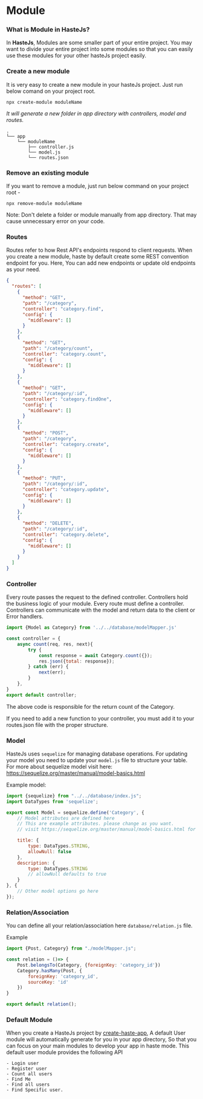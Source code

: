 # Module

### What is Module in HasteJs?
In **HasteJs**, Modules are some smaller part of your entire project. 
You may want to divide your entire project into some modules so that
you can easily use these modules for your other hasteJs project easily.


### Create a new module
It is very easy to create a new module in your hasteJs project.
Just run below comand on your project root.

`npx create-module moduleName`

_It will generate a new folder in app directory with controllers,
model and routes._

```text
.
└── app
    └── moduleName
        ├── controller.js
        └── model.js
        └── routes.json
```
### Remove an existing module
If you want to remove a module, just run below command on your project
root -

`npx remove-module moduleName`

Note: Don't delete a folder or module manually from app directory.
That may cause unnecessary error on your code. 

### Routes
Routes refer to how Rest API's endpoints respond to client requests.
When you create a new module, haste by default create some REST convention endpoint for you.
Here, You can add new endpoints or update old endpoints as your need.

```json
{
  "routes": [
    {
      "method": "GET",
      "path": "/category",
      "controller": "category.find",
      "config": {
        "middleware": []
      }
    },
    {
      "method": "GET",
      "path": "/category/count",
      "controller": "category.count",
      "config": {
        "middleware": []
      }
    },
    {
      "method": "GET",
      "path": "/category/:id",
      "controller": "category.findOne",
      "config": {
        "middleware": []
      }
    },
    {
      "method": "POST",
      "path": "/category",
      "controller": "category.create",
      "config": {
        "middleware": []
      }
    },
    {
      "method": "PUT",
      "path": "/category/:id",
      "controller": "category.update",
      "config": {
        "middleware": []
      }
    },
    {
      "method": "DELETE",
      "path": "/category/:id",
      "controller": "category.delete",
      "config": {
        "middleware": []
      }
    }
  ]
}
```
### Controller
Every route passes the request to the defined controller.
Controllers hold the business logic of your module.
Every route must define a controller. Controllers can communicate with the model and return data to the client or Error handlers.

```javascript
import {Model as Category} from '../../database/modelMapper.js'

const controller = {
    async count(req, res, next){
        try {
            const response = await Category.count({});
            res.json({total: response});
        } catch (err) {
            next(err);
        }
    },
}
export default controller;
```
The above code is responsible for the return count of the Category.

If you need to add a new function to your controller, you must add it to your routes.json file with the proper structure.

### Model
HasteJs uses `sequelize` for managing database operations. For
updating your model you need to update your `model.js` file to structure your table.
For more about sequelize model visit here: https://sequelize.org/master/manual/model-basics.html

Example model: 
```javascript
import {sequelize} from "../../database/index.js";
import DataTypes from 'sequelize';

export const Model = sequelize.define('Category', {
    // Model attributes are defined here
    // This are example attributes. please change as you want.
    // visit https://sequelize.org/master/manual/model-basics.html for details.

    title: {
        type: DataTypes.STRING,
        allowNull: false
    },
    description: {
        type: DataTypes.STRING
        // allowNull defaults to true
    }
}, {
    // Other model options go here
});
```

### Relation/Association
You can define all your relation/association here ```database/relation.js``` file.

Example

```javascript
import {Post, Category} from "./modelMapper.js";

const relation = ()=> {
    Post.belongsTo(Category, {foreignKey: 'category_id'})
    Category.hasMany(Post, {
        foreignKey: 'category_id',
        sourceKey: 'id'
    })
}

export default relation();
```

### Default Module
When you create a HasteJs project by [create-haste-app](https://www.npmjs.com/package/create-haste-app), A default User module will automatically generate for you in your app directory, So that you can focus on your main modules to develop your app in haste mode.
This default user module provides the following API

    - Login user
    - Register user
    - Count all users
    - Find Me
    - Find all users
    - Find Specific user.


